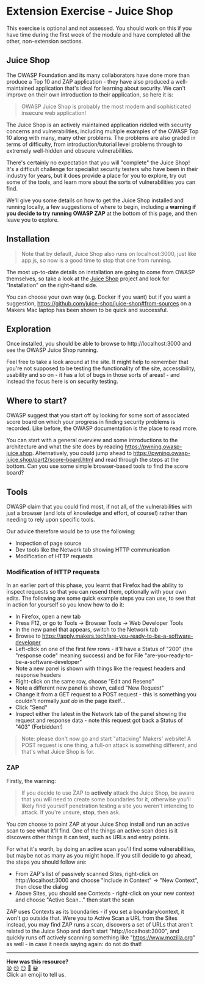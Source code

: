 # Extension Exercise - Juice Shop

This exercise is optional and not assessed. You should work on this if you have
time during the first week of the module and have completed all the other,
non-extension sections.

## Juice Shop

The OWASP Foundation and its many collaborators have done more than produce a
Top 10 and ZAP application - they have also produced a well-maintained
application that's ideal for learning about security. We can't improve on their
own introduction to their application, so here it is:

> OWASP Juice Shop is probably the most modern and sophisticated insecure web
> application!

The Juice Shop is an actively maintained application riddled with security
concerns and vulnerabilities, including multiple examples of the OWASP Top 10
along with many, many other problems. The problems are also graded in terms of
difficulty, from introduction/tutorial level problems through to extremely
well-hidden and obscure vulnerabilities.

There's certainly no expectation that you will "complete" the Juice Shop! It's a
difficult challenge for specialist security testers who have been in their
industry for years, but it does provide a place for you to explore, try out some
of the tools, and learn more about the sorts of vulnerabilities you can find.

We'll give you some details on how to get the Juice Shop installed and running
locally, a few suggestions of where to begin, including a **warning if you
decide to try running OWASP ZAP** at the bottom of this page, and then leave you
to explore.

## Installation

> Note that by default, Juice Shop also runs on localhost:3000, just like
> app.js, so now is a good time to stop that one from running.

The most up-to-date details on installation are going to come from OWASP
themselves, so take a look at the [Juice
Shop](https://owasp.org/www-project-juice-shop/) project and look for
"Installation" on the right-hand side.

You can choose your own way (e.g. Docker if you want) but if you want a
suggestion, https://github.com/juice-shop/juice-shop#from-sources on a Makers
Mac laptop has been shown to be quick and successful.

## Exploration

Once installed, you should be able to browse to http://localhost:3000 and see
the OWASP Juice Shop running.

Feel free to take a look around at the site. It might help to remember that
you're not supposed to be testing the functionality of the site, accessibility,
usability and so on - it has a lot of bugs in those sorts of areas! - and
instead the focus here is on security testing.

## Where to start?

OWASP suggest that you start off by looking for some sort of associated score
board on which your progress in finding security problems is recorded. Like
before, the OWASP documentation is the place to read more.

You can start with a general overview and some introductions to the architecture
and what the site does by reading https://pwning.owasp-juice.shop.
Alternatively, you could jump ahead to
https://pwning.owasp-juice.shop/part2/score-board.html and read through the
steps at the bottom. Can you use some simple browser-based tools to find the
score board?

## Tools

OWASP claim that you could find most, if not all, of the vulnerabilities with
just a browser (and lots of knowledge and effort, of course!) rather than
needing to rely upon specific tools.

Our advice therefore would be to use the following:

* Inspection of page source
* Dev tools like the Network tab showing HTTP communication
* Modification of HTTP requests

### Modification of HTTP requests

In an earlier part of this phase, you learnt that Firefox had the ability to
inspect requests so that you can resend them, optionally with your own edits.
The following are some quick example steps you can use, to see that in action
for yourself so you know how to do it:

* In Firefox, open a new tab
* Press F12, or go to Tools -> Browser Tools -> Web Developer Tools
* In the new panel that appears, switch to the Network tab
* Browse to https://apply.makers.tech/are-you-ready-to-be-a-software-developer
* Left-click on one of the first few rows - it'll have a Status of "200" (the
  "response code" meaning success) and be for File
  "are-you-ready-to-be-a-software-developer"
* Note a new panel is shown with things like the request headers and response
  headers
* Right-click on the same row, choose "Edit and Resend"
* Note a different new panel is shown, called "New Request"
* Change it from a GET request to a POST request - this is something you
  couldn't normally *just do* in the page itself...
* Click "Send"
* Inspect either the latest in the Network tab of the panel showing the request
  and response data - note this request got back a Status of "403" (Forbidden!)

> Note: please don't now go and start "attacking" Makers' website! A POST
> request is one thing, a full-on attack is something different, and that's what
> Juice Shop is for.

### ZAP

Firstly, the warning:

> If you decide to use ZAP to **actively** attack the Juice Shop, be aware that
> you will need to create some boundaries for it, otherwise you'll likely find
> yourself penetration testing a site you weren't intending to attack. If you're
> unsure, **stop**, then ask.

You *can* choose to point ZAP at your Juice Shop install and run an active scan
to see what it'll find. One of the things an active scan does is it discovers
other things it can test, such as URLs and entry points.

For what it's worth, by doing an active scan you'll find some vulnerabilities,
but maybe not as many as you might hope. If you still decide to go ahead, the
steps you should follow are:

* From ZAP's list of passively scanned Sites, right-click on
  http://localhost:3000 and choose "Include in Context" -> "New Context", then
  close the dialog
* Above Sites, you should see Contexts - right-click on your new context and
  choose "Active Scan..." then start the scan

ZAP uses Contexts as its boundaries - if you set a boundary/context, it won't go
outside that. Were you to Active Scan a URL from the Sites instead, you may find
ZAP runs a scan, discovers a set of URLs that aren't related to the Juice Shop
and don't start "http://localhost:3000", and quickly runs off actively scanning
something like "https://www.mozilla.org" as well - in case it needs saying
again: do not do that!

<!-- BEGIN GENERATED SECTION DO NOT EDIT -->

---

**How was this resource?**  
[😫](https://airtable.com/shrUJ3t7KLMqVRFKR?prefill_Repository=makersacademy%2Fextending-testing&prefill_File=phase4%2F08_juice_shop.md&prefill_Sentiment=😫) [😕](https://airtable.com/shrUJ3t7KLMqVRFKR?prefill_Repository=makersacademy%2Fextending-testing&prefill_File=phase4%2F08_juice_shop.md&prefill_Sentiment=😕) [😐](https://airtable.com/shrUJ3t7KLMqVRFKR?prefill_Repository=makersacademy%2Fextending-testing&prefill_File=phase4%2F08_juice_shop.md&prefill_Sentiment=😐) [🙂](https://airtable.com/shrUJ3t7KLMqVRFKR?prefill_Repository=makersacademy%2Fextending-testing&prefill_File=phase4%2F08_juice_shop.md&prefill_Sentiment=🙂) [😀](https://airtable.com/shrUJ3t7KLMqVRFKR?prefill_Repository=makersacademy%2Fextending-testing&prefill_File=phase4%2F08_juice_shop.md&prefill_Sentiment=😀)  
Click an emoji to tell us.

<!-- END GENERATED SECTION DO NOT EDIT -->
